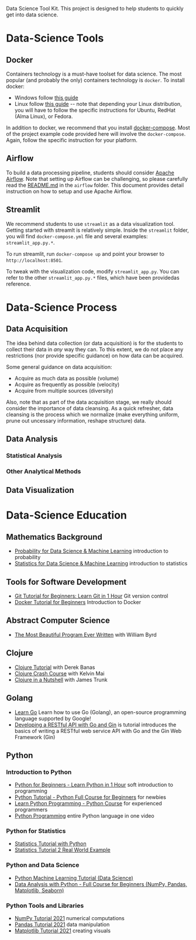 Data Science Tool Kit.  This project is designed to help students to quickly get into data science.

# Data-Science Tools

## Docker

Containers technology is a must-have toolset for data science.  The most popular (and probably the only) containers technology is `docker`.  To install docker:

- Windows follow [this guide](https://docs.docker.com/desktop/install/windows-install/)
- Linux follow [this guide](https://docs.docker.com/desktop/install/linux-install/) -- note that depending your Linux distribution, you will have to follow the specific instructions for Ubuntu, RedHat (Alma Linux), or Fedora.

In addition to docker, we recommend that you install [docker-compose](https://docs.docker.com/compose/install/).  Most of the project example code provided here will involve the `docker-compose`.  Again, follow the specific instruction for your platform.

## Airflow

To build a data processing pipeline, students should consider [Apache Airflow](https://airflow.apache.org).  Note that setting up Airflow can be challenging, so please carefully read the [README.md](airflow/README.md) in the `airflow` folder.  This document provides detail instruction on how to setup and use Apache Airflow.

## Streamlit

We recommend students to use `streamlit` as a data visualization tool.  Getting started with streamlt is relatively simple. Inside the `streamlit` folder, you will find `docker-compose.yml` file and several examples: `streamlit_app.py.*`.  

To run streamlit, run `docker-compose up` and point your browser to `http://localhost:8501`.

To tweak with the visualization code, modify `streamlit_app.py`.  You can refer to the other `streamlit_app.py.*` files, which have been providedas reference.

# Data-Science Process

## Data Acquisition

The idea behind data collection (or data acquisition) is for the students to collect their data in _any_ way they can.  To this extent, we do not place any restrictions (nor provide specific guidance) on how data can be acquired.

Some general guidance on data acquisition:
- Acquire as much data as possible (volume)
- Acquire as frequently as possible (velocity)
- Acquire from multiple sources (diversity)

Also, note that as part of the data acquisition stage, we really should consider the importance of data cleansing.  As a quick refresher, data cleansing is the process which we normalize (make everything uniform, prune out uncessary information, reshape structure) data.

## Data Analysis

### Statistical Analysis

### Other Analytical Methods

## Data Visualization

# Data-Science Education

## Mathematics Background
- [Probability for Data Science & Machine Learning](https://youtu.be/sEte4hXEgJ8) introduction to probability
- [Statistics for Data Science & Machine Learning](https://youtu.be/tcusIOfI_GM) introduction to statistics

## Tools for Software Development
- [Git Tutorial for Beginners: Learn Git in 1 Hour](https://youtu.be/8JJ101D3knE) Git version control
- [Docker Tutorial for Beginners](https://youtu.be/pTFZFxd4hOI) Introduction to Docker

## Abstract Computer Science

- [The Most Beautiful Program Ever Written](https://www.youtube.com/watch?v=OyfBQmvr2Hc) with William Byrd

## Clojure

- [Clojure Tutorial](https://www.youtube.com/watch?v=ciGyHkDuPAE) with Derek Banas
- [Clojure Crash Course](https://www.youtube.com/watch?v=ZkJcVCW9GqY) with Kelvin Mai
- [Clojure in a Nutshell](https://www.youtube.com/watch?v=C-kF25fWTO8) with James Trunk

## Golang

- [Learn Go](https://www.codecademy.com/learn/learn-go) Learn how to use Go (Golang), an open-source programming language supported by Google!
- [Developing a RESTful API with Go and Gin](https://go.dev/doc/tutorial/web-service-gin) is tutorial introduces the basics of writing a RESTful web service API with Go and the Gin Web Framework (Gin)

## Python

### Introduction to Python
- [Python for Beginners - Learn Python in 1 Hour](https://youtu.be/kqtD5dpn9C8) soft introduction to programming
- [Python Tutorial - Python Full Course for Beginners](https://youtu.be/_uQrJ0TkZlc) for newbies
- [Learn Python Programming - Python Course](https://youtu.be/f79MRyMsjrQ) for experienced programmers
- [Python Programming](https://youtu.be/N4mEzFDjqtA) entire Python language in one video

### Python for Statistics
- [Statistics Tutorial with Python](https://youtu.be/YCPYNXtwKAc)
- [Statistics Tutorial 2 Real World Example](https://youtu.be/ger_Won5sRQ)

### Python and Data Science
- [Python Machine Learning Tutorial (Data Science)](https://youtu.be/7eh4d6sabA0)
- [Data Analysis with Python - Full Course for Beginners (NumPy, Pandas, Matplotlib, Seaborn)](https://youtu.be/r-uOLxNrNk8)

### Python Tools and Libraries
- [NumPy Tutorial 2021](https://youtu.be/8Y0qQEh7dJg) numerical computations
- [Pandas Tutorial 2021](https://youtu.be/PcvsOaixUh8) data manipulation
- [Matplotlib Tutorial 2021](https://youtu.be/wB9C0Mz9gSo) creating visuals
